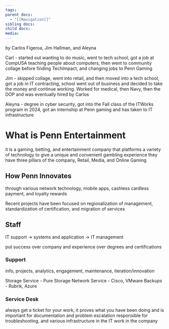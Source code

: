 ```yaml
---
tags: 
parent docs:
  - "[[Navigation]]"
sibling docs: 
child docs: 
media:
---
```

by Carlos Figeroa, Jim Hallman, and Aleyna

Carl - started out wanting to do music, went to tech school, got a job at CompUSA teaching people about computers, then went to community collage before finding TechImpact, and changing jobs to Penn Gaming 

Jim - skipped collage, went into retail, and then moved into a tech school, got a job in IT contracting, school went out of business and decided to take the money and continue working. Worked for medical, then Navy, then the DOP and was eventually hired by Carlos

Aleyna - degree in cyber security, got into the Fall class of the ITWorks program in 2024, got an internship at Penn gaming and has taken to IT infrastructure

# What is Penn Entertainment
it is a gaming, betting, and entertainment company that platforms a variety of technology to give a unique and convenient gambling experience
they have three pillars of the company, Retail, Media, and Online Gaming

## How Penn Innovates 
through various network technology, mobile apps, cashless cardless payment, and loyalty rewards

Recent projects have been focused on regionalization of management, standardization of certification, and migration of services

## Staff 
IT support -> systems and application -> IT management

put success over company and experience over degrees and certifications

### Support
info, projects, analytics, engagement, maintenance, iteration/innovation

Storage Service - Pure Storage
Network Service - Cisco, VMware
Backups - Rubrik, Azure

### Service Desk
always get a ticket for your work, it proves what you have been doing and is important for documentation and problem escalation
responsible for troubleshooting, and various infrastructure in the IT work in the company